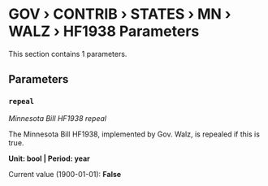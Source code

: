 # GOV › CONTRIB › STATES › MN › WALZ › HF1938 Parameters

This section contains 1 parameters.

## Parameters

### `repeal`
*Minnesota Bill HF1938 repeal*

The Minnesota Bill HF1938, implemented by Gov. Walz, is repealed if this is true.

**Unit: bool | Period: year**

Current value (1900-01-01): **False**


